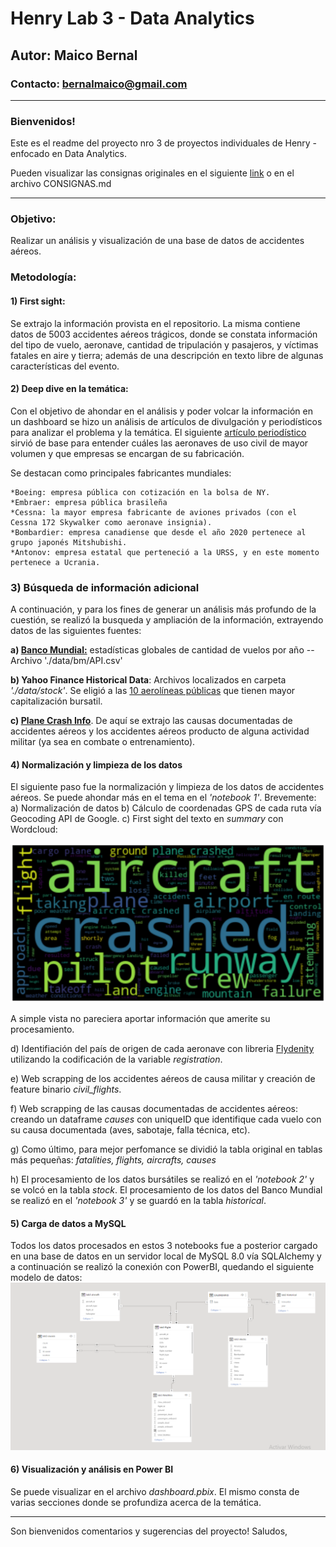 # Henry Lab 3 - Data Analytics
## Autor: Maico Bernal
### Contacto: bernalmaico@gmail.com

---

### Bienvenidos!

Este es el readme del proyecto nro 3 de proyectos individuales de Henry - enfocado en Data Analytics.

Pueden visualizar las consignas originales en el siguiente [link](https://github.com/soyHenry/PI03-Analytics) o en el archivo CONSIGNAS.md

---

### Objetivo:
Realizar un análisis y visualización de una base de datos de accidentes aéreos. 


### Metodología: 
#### 1) First sight: 

Se extrajo la información provista en el repositorio. La misma contiene datos de 5003 accidentes aéreos trágicos, donde se constata información del tipo de vuelo, aeronave, cantidad de tripulación y pasajeros, y víctimas fatales en aire y tierra; además de una descripción en texto libre de algunas características del evento.

#### 2) Deep dive en la temática: 

Con el objetivo de ahondar en el análisis y poder volcar la información en un dashboard se hizo un análisis de artículos de divulgación y periodísticos para analizar el problema y la temática.
El siguiente [artículo periodístico](https://samchui.com/2022/01/15/top-10-most-produced-commercial-aircraft-types/#.Y2qnCuwyG3I) sirvió de base para entender cuáles las aeronaves de uso civil de mayor volumen y que empresas se encargan de su fabricación. 

Se destacan como principales fabricantes mundiales: 

    *Boeing: empresa pública con cotización en la bolsa de NY.
    *Embraer: empresa pública brasileña
    *Cessna: la mayor empresa fabricante de aviones privados (con el Cessna 172 Skywalker como aeronave insignia). 
    *Bombardier: empresa canadiense que desde el año 2020 pertenece al grupo japonés Mitshubishi.
    *Antonov: empresa estatal que perteneció a la URSS, y en este momento pertenece a Ucrania.

### 3) Búsqueda de información adicional

A continuación, y para los fines de generar un análisis más profundo de la cuestión, se realizó la busqueda y ampliación de la información, extrayendo datos de las siguientes fuentes:

**a) [Banco Mundial:](https://datos.bancomundial.org/indicator/IS.AIR.DPRT?end=2020&start=1970&view=chart)** estadísticas globales de cantidad de vuelos por año -- Archivo './data/bm/API.csv'

**b) Yahoo Finance Historical Data**: Archivos localizados en carpeta *'./data/stock'*. Se eligió a las [10 aerolíneas públicas](https://en.wikipedia.org/wiki/Largest_airlines_in_the_world#By_company_revenue) que tienen mayor capitalización bursatil.

**c) [Plane Crash Info](http://www.planecrashinfo.com/index.html)**. De aquí se extrajo las causas documentadas de accidentes aéreos y los accidentes aéreos producto de alguna actividad militar (ya sea en combate o entrenamiento). 

#### 4) Normalización y limpieza de los datos
El siguiente paso fue la normalización y limpieza de los datos de accidentes aéreos. Se puede ahondar más en el tema en el *'notebook 1'*. 
Brevemente:
a) Normalización de datos
b) Cálculo de coordenadas GPS de cada ruta vía Geocoding API de Google. 
c) First sight del texto en *summary* con Wordcloud:

![](./images/wordcloud.png)

A simple vista no pareciera aportar información que amerite su procesamiento. 

d) Identifiación del país de origen de cada aeronave con libreria [Flydenity](https://github.com/Collen-Roller/flydenity) utilizando la codificación de la variable *registration*.

e) Web scrapping de los accidentes aéreos de causa militar y creación de feature binario *civil_flights*. 

f) Web scrapping de las causas documentadas de accidentes aéreos: creando un dataframe *causes* con uniqueID que identifique cada vuelo con su causa documentada (aves, sabotaje, falla técnica, etc). 

g) Como último, para mejor perfomance se dividió la tabla original en tablas más pequeñas: *fatalities, flights, aircrafts, causes* 

h) El procesamiento de los datos bursátiles se realizó en el *'notebook 2'* y se volcó en la tabla *stock*. El procesamiento de los datos del Banco Mundial se realizó en el *'notebook 3'* y se guardó en la tabla *historical*.

#### 5) Carga de datos a MySQL
Todos los datos procesados en estos 3 notebooks fue a posterior cargado en una base de datos en un servidor local de MySQL 8.0 vía SQLAlchemy y a continuación se realizó la conexión con PowerBI, quedando el siguiente modelo de datos: 
![](./images/powerbi_esquema.png)

#### 6) Visualización y análisis en Power BI

Se puede visualizar en el archivo *dashboard.pbix*. El mismo consta de varias secciones donde se profundiza acerca de la temática. 

---

Son bienvenidos comentarios y sugerencias del proyecto!
Saludos, 